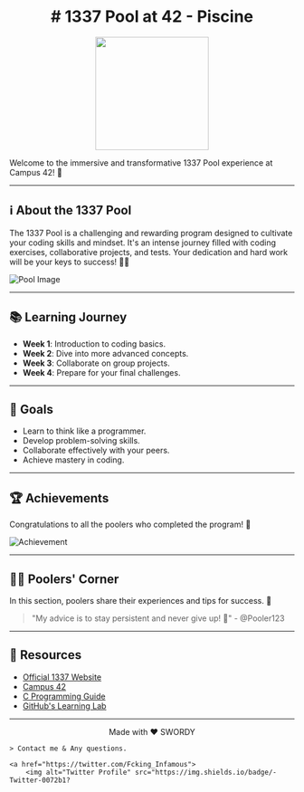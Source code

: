 <h1 align="center">
  # 1337 Pool at 42 - Piscine
</h1>

<p align="center">
    <img src="https://wallpapers.com/images/hd/aesthetic-anime-boy-icon-satoru-gojo-voofszh99nac77ae.jpg" width="200">
</p>

Welcome to the immersive and transformative 1337 Pool experience at Campus 42! 🚀

---

## ℹ️ About the 1337 Pool

The 1337 Pool is a challenging and rewarding program designed to cultivate your coding skills and mindset. It's an intense journey filled with coding exercises, collaborative projects, and tests. Your dedication and hard work will be your keys to success! 🏊‍♂️

![Pool Image](https://i.ytimg.com/vi/h-vTRXdPBmY/maxresdefault.jpg)

---

## 📚 Learning Journey

- **Week 1**: Introduction to coding basics.
- **Week 2**: Dive into more advanced concepts.
- **Week 3**: Collaborate on group projects.
- **Week 4**: Prepare for your final challenges.

---

## 🎯 Goals

- Learn to think like a programmer.
- Develop problem-solving skills.
- Collaborate effectively with your peers.
- Achieve mastery in coding.

---

## 🏆 Achievements

Congratulations to all the poolers who completed the program! 🎉

![Achievement](achievement.jpg)

---

## 🧑‍💻 Poolers' Corner

In this section, poolers share their experiences and tips for success. 📝

> "My advice is to stay persistent and never give up! 💪" - @Pooler123

---

## 📜 Resources

- [Official 1337 Website](https://www.1337.ma/)
- [Campus 42](https://www.campus42.fr/)
- [C Programming Guide](https://www.learn-c.org/)
- [GitHub's Learning Lab](https://lab.github.com/)

---


<p align="center">
    Made with ❤️ SWORDY
</p>

    > Contact me & Any questions.

    <a href="https://twitter.com/Fcking_Infamous">
        <img alt="Twitter Profile" src="https://img.shields.io/badge/-Twitter-0072b1?
